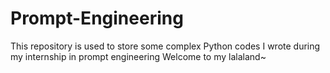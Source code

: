 # Prompt-Engineering
This repository is used to store some complex Python codes I wrote during my internship in prompt engineering
Welcome to my lalaland~
